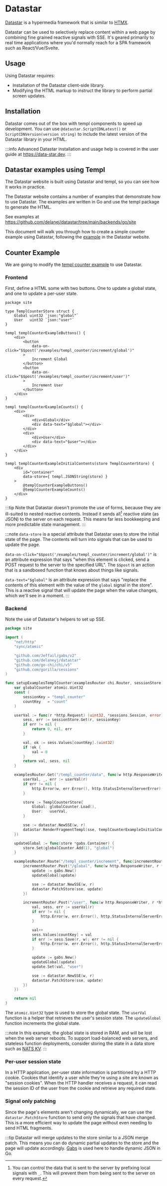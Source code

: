 # Datastar

[Datastar](https://data-star.dev) is a hypermedia framework that is similar to [HTMX](htmx).

Datastar can be used to selectively replace content within a web page by combining fine grained reactive signals with SSE. It's geared primarily to real time applications where you'd normally reach for a SPA framework such as React/Vue/Svelte.

## Usage

Using Datastar requires:

- Installation of the Datastar client-side library.
- Modifying the HTML markup to instruct the library to perform partial screen updates.

## Installation

Datastar comes out of the box with templ components to speed up development. You can use `@datastar.ScriptCDNLatest()` or `ScriptCDNVersion(version string)` to include the latest version of the Datastar library in your HTML.

:::info
Advanced Datastar installation and usage help is covered in the user guide at https://data-star.dev.
:::

## Datastar examples using Templ

The Datastar website is built using Datastar and templ, so you can see how it works in practice.

The Datastar website contains a number of examples that demonstrate how to use Datastar. The examples are written in Go and use the templ package to generate the HTML.

See examples at https://github.com/delanej/datastar/tree/main/backends/go/site

This document will walk you through how to create a simple counter example using Datastar, following the [example](https://data-star.dev/examples/templ_counter) in the Datastar website.

## Counter Example

We are going to modify the [templ counter example](example-counter-application) to use Datastar.

### Frontend

First, define a HTML some with two buttons. One to update a global state, and one to update a per-user state.

```templ title="components.templ"
package site

type TemplCounterStore struct {
	Global uint32 `json:"global"`
	User   uint32 `json:"user"`
}

templ templCounterExampleButtons() {
	<div>
		<button
			data-on-click="$$post('/examples/templ_counter/increment/global')"
		>
			Increment Global
		</button>
		<button
			data-on-click="$$post('/examples/templ_counter/increment/user')"
		>
			Increment User
		</button>
	</div>
}

templ templCounterExampleCounts() {
	<div>
		<div>
			<div>Global</div>
			<div data-text="$global"></div>
		</div>
		<div>
			<div>User</div>
			<div data-text="$user"></div>
		</div>
	</div>
}

templ templCounterExampleInitialContents(store TemplCounterStore) {
	<div
		id="container"
		data-store={ templ.JSONString(store) }
	>
		@templCounterExampleButtons()
		@templCounterExampleCounts()
	</div>
}
```

:::tip
Note that Datastar doesn't promote the use of forms, because they are ill-suited to nested reactive contents. Instead it sends all[^1] reactive state (as JSON) to the server on each request. This means far less bookkeeping and more predictable state management.
:::

:::note
`data-store` is a special attribute that Datastar uses to store the initial state of the page. The contents will turn into signals that can be used to update the page.

`data-on-click="$$post('/examples/templ_counter/increment/global')"` is an attribute expression that says "when this element is clicked, send a POST request to the server to the specified URL". The `$$post` is an action that is a sandboxed function that knows about things like signals.

`data-text="$global"` is an attribute expression that says "replace the contents of this element with the value of the `global` signal in the store". This is a reactive signal that will update the page when the value changes, which we'll see in a moment.
:::

### Backend

Note the use of Datastar's helpers to set up SSE.

```go title="examples_templ_counter.go"
package site

import (
	"net/http"
	"sync/atomic"

	"github.com/Jeffail/gabs/v2"
	"github.com/delaneyj/datastar"
	"github.com/go-chi/chi/v5"
	"github.com/gorilla/sessions"
)

func setupExamplesTemplCounter(examplesRouter chi.Router, sessionStore sessions.Store) error {
	var globalCounter atomic.Uint32
	const (
		sessionKey = "templ_counter"
		countKey   = "count"
	)

	userVal := func(r *http.Request) (uint32, *sessions.Session, error) {
		sess, err := sessionStore.Get(r, sessionKey)
		if err != nil {
			return 0, nil, err
		}

		val, ok := sess.Values[countKey].(uint32)
		if !ok {
			val = 0
		}
		return val, sess, nil
	}

	examplesRouter.Get("/templ_counter/data", func(w http.ResponseWriter, r *http.Request) {
		userVal, _, err := userVal(r)
		if err != nil {
			http.Error(w, err.Error(), http.StatusInternalServerError)
		}

		store := TemplCounterStore{
			Global: globalCounter.Load(),
			User:   userVal,
		}

		sse := datastar.NewSSE(w, r)
		datastar.RenderFragmentTempl(sse, templCounterExampleInitialContents(store))
	})

	updateGlobal := func(store *gabs.Container) {
		store.Set(globalCounter.Add(1), "global")
	}

	examplesRouter.Route("/templ_counter/increment", func(incrementRouter chi.Router) {
		incrementRouter.Post("/global", func(w http.ResponseWriter, r *http.Request) {
			update := gabs.New()
			updateGlobal(update)

			sse := datastar.NewSSE(w, r)
			datastar.PatchStore(sse, update)
		})

		incrementRouter.Post("/user", func(w http.ResponseWriter, r *http.Request) {
			val, sess, err := userVal(r)
			if err != nil {
				http.Error(w, err.Error(), http.StatusInternalServerError)
			}

			val++
			sess.Values[countKey] = val
			if err := sess.Save(r, w); err != nil {
				http.Error(w, err.Error(), http.StatusInternalServerError)
			}

			update := gabs.New()
			updateGlobal(update)
			update.Set(val, "user")

			sse := datastar.NewSSE(w, r)
			datastar.PatchStore(sse, update)
		})
	})

	return nil
}
```

The `atomic.Uint32` type is used to store the global state. The `userVal` function is a helper that retrieves the user's session state. The `updateGlobal` function increments the global state.

:::note
In this example, the global state is stored in RAM, and will be lost when the web server reboots. To support load-balanced web servers, and stateless function deployments, consider storing the state in a data store such as [NATS KV](https://docs.nats.io/using-nats/developer/develop_jetstream/kv).
:::

### Per-user session state

In a HTTP application, per-user state information is partitioned by a HTTP cookie. Cookies that identify a user while they're using a site are known as "session cookies". When the HTTP handler receives a request, it can read the session ID of the user from the cookie and retrieve any required state.

### Signal only patching

Since the page's elements aren't changing dynamically, we can use the `datastar.PatchStore` function to send only the signals that have changed. This is a more efficient way to update the page without even needing to send HTML fragments.

:::tip
Datastar will merge updates to the store similar to a JSON merge patch. This means you can do dynamic partial updates to the store and the page will update accordingly. [Gabs](https://pkg.go.dev/github.com/Jeffail/gabs/v2#section-readme) is used here to handle dynamic JSON in Go.

[^1]: You can control the data that is sent to the server by prefixing local signals with `_`. This will prevent them from being sent to the server on every request.
